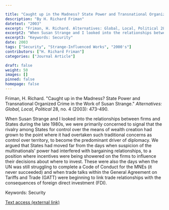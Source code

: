 ```yaml
---

title: "Caught up in the Madness? State Power and Transnational Organized Crime in the Work of Susan Strange"
description: "By H. Richard Friman"
datetext: "2003"
excerpt: "Friman, H. Richard. Alternatives: Global, Local, Political 28, no. 4 (2003): 473-490."
excerpt2: "When Susan Strange and I looked into the relationships between firms and States during the late 1980s, we were primarily concerned to signal that the rivalry among States for control over the means of wealth creation had grown to the point where it had overtaken such traditional concerns as control over territory, to become the predominant driver of diplomacy. We argued that States had moved far from the days when suspicion of the multinationals' power had interfered with bargaining relationships, to a position where incentives were being showered on the firms to influence their decisions about where to invest. These were also the days when the UN was still struggling to complete a Code of Conduct for the MNEs (it never succeeded) and when trade talks within the General Agreement on Tariffs and Trade (GATT) were beginning to link trade relationships with the consequences of foreign direct investment (FDI)."
excerpt3: "Keywords: Security"
date: 2003
tags: ["Security", "Strange-Influenced Works", "2000's"]
contributors: ["H. Richard Friman"]
categories: ["Journal Article"]

draft: false
weight: 50
images: []
pinned: false
homepage: false
---
```


Friman, H. Richard. "Caught up in the Madness? State Power and Transnational Organized Crime in the Work of Susan Strange." *Alternatives: Global, Local, Political* 28, no. 4 (2003): 473-490.

When Susan Strange and I looked into the relationships between firms and States during the late 1980s, we were primarily concerned to signal that the rivalry among States for control over the means of wealth creation had grown to the point where it had overtaken such traditional concerns as control over territory, to become the predominant driver of diplomacy. We argued that States had moved far from the days when suspicion of the multinationals' power had interfered with bargaining relationships, to a position where incentives were being showered on the firms to influence their decisions about where to invest. These were also the days when the UN was still struggling to complete a Code of Conduct for the MNEs (it never succeeded) and when trade talks within the General Agreement on Tariffs and Trade (GATT) were beginning to link trade relationships with the consequences of foreign direct investment (FDI).

Keywords: Security

[Text access (external link)](https://doi.org/10.1177/030437540302800403)
